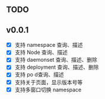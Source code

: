 ## TODO

## v0.0.1

- [X] 支持 namespace 查询、描述
- [X] 支持 Node 查询、描述
- [X] 支持 daemonset 查询、描述、删除
- [X] 支持 deployment 查询、描述、删除
- [X] 支持 po d查询、描述
- [X] 支持关于页面，显示版本号等
- [X] 支持多窗口切换 namespace
